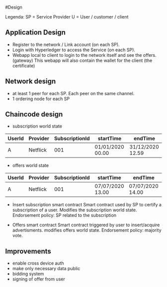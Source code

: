 #Design

Legenda:
SP = Service Provider
U = User / customer / client

## Application Design

- Register to the network / Link account (on each SP).
- Login with Hyperledger to access the Service  (on each SP).
- Webapp local to client to login to the network itself and see the offers. (gateway)
This webapp will also contain the wallet for the client (the certificate)

## Network design

- at least 1 peer for each SP. Each peer on the same channel.
- 1 ordering node for each SP

## Chaincode design
- subscription world state

UserId | Provider | SubscriptionId|startTime|endTime
---- | ---- | ---- | ---- | ---- |
A|Netflick|001|01/01/2020 00.00 | 31/12/2020 12.59

- offers world state

UserId | Provider | SubscriptionId|startTime|endTime | price
---- | ---- | ---- | ---- | ---- | ----
A|Netflick|001|07/07/2020 13.00 |07/07/2020 14.00 | 50 HC

- Insert subscription smart contract
Smart contract used by SP to certify a subscription of a user. Modifies the subscription world state. Endorsement policy: SP related to the subscription

- Offers smart contract
Smart contract triggered by user to insert/acquire advertisments. modifies offers world state. Endorsement policy: majority vote.

## Improvements
- enable cross device auth
- make only necessary data public
- bidding system
- signing of offer from user
